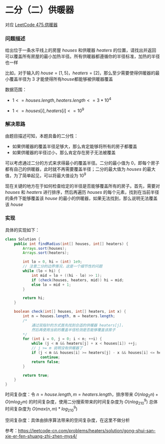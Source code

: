 # 二分（二）供暖器

对应 <a href="https://leetcode-cn.com/problems/heaters/">LeetCode 475.供暖器</a>

### 问题描述

给出位于一条水平线上的房屋 $houses$ 和供暖器 $heaters$ 的位置，请找出并返回可以覆盖所有房屋的最小加热半径。所有供暖器都遵循你的半径标准，加热的半径也一样

比如，对于输入的 $house=[1, 5]$​，$heaters=[2]$​，那么至少需要使得供暖器的最小覆盖半径为 3 才能使得所有$house$​​​ 都能够被供暖器覆盖

数据范围：

- $1 <= houses.length, heaters.length <= 3 * 10^4$​

- $1 <= houses[i], heaters[i] <= 10^9$​

### 解决思路

由题目描述可知，本题具备的二分性：

- 如果供暖器的覆盖半径足够大，那么肯定能够将所有的房子都覆盖
- 如果供暖器的半径过小，那么肯定存在房子无法被覆盖

可以考虑通过二分的方式来求得最小的覆盖半径。二分的最小值为 0，即每个房子都有自己的供暖器，此时就不再需要覆盖半径；二分的最大值为 $houses$ 的最大值，为了简单起见，可以将最大值设为 $10^9$

现在关键的地方在于如何检查给定的半径是否能够覆盖所有的房子。首先，需要对 $houses$ 和 $heaters$ 进行排序，然后再遍历 $houses$ 的每个元素，找到在当前半径的条件下能够覆盖该 $house$ 的最小的供暖器，如果无法找到，那么说明无法覆盖该 $house$

### 实现

具体的实现如下：

```java
class Solution {
    public int findRadius(int[] houses, int[] heaters) {
        Arrays.sort(houses);
        Arrays.sort(heaters);

        int lo = 0, hi = (int) 1e9;
        // 注意二分的边界情况，这是一个细节性的问题
        while (lo < hi) {
            int mid = lo + ((hi - lo) >> 1);
            if (check(houses, heaters, mid)) hi = mid;
            else lo = mid + 1;
        }

        return hi;
    }

    boolean check(int[] houses, int[] heaters, int x) {
        int n = houses.length, m = heaters.length;
        /*
        	通过双指针的方式首先找到合适的供暖器 heaters[j]，
        	然后再使用当前的覆盖半径检测是否能够覆盖该房子
        */
        for (int i = 0, j = 0; i < n; ++i) {
            while (j < m && heaters[j] + x < houses[i]) ++j;
            // j >= m 说明没有供暖器了
            if (j < m && houses[i] >= heaters[j] - x && houses[i] <= heaters[j] + x) 
                continue;
            return false;
        }

        return true;
    }
}
```

时间复杂度：令 $n=house.length, m = heaters.length$，排序带来 $O(nlog_2n) + O(mlog_2m)$ 的时间复杂度，使用二分搜索带来的时间复杂度为 $O(nlog_210^9)$ 总体时间复杂度为 $O(max(n, m)*log_210^9)$

空间复杂度：具体由排序算法带来的空间复杂度，在这里不做分析



参考：https://leetcode-cn.com/problems/heaters/solution/gong-shui-san-xie-er-fen-shuang-zhi-zhen-mys4/